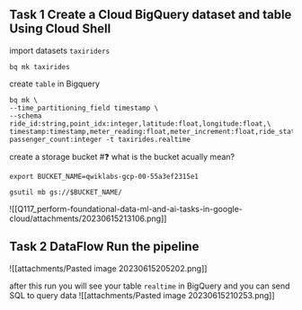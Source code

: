 ## Task 1 Create a Cloud BigQuery dataset and table Using Cloud Shell

import datasets `taxiriders`
```
bq mk taxirides
```

create `table` in Bigquery
```
bq mk \
--time_partitioning_field timestamp \
--schema ride_id:string,point_idx:integer,latitude:float,longitude:float,\
timestamp:timestamp,meter_reading:float,meter_increment:float,ride_status:string,\
passenger_count:integer -t taxirides.realtime
```

create a storage bucket #❓ what is the bucket acually mean?
```
export BUCKET_NAME=qwiklabs-gcp-00-55a3ef2315e1
```

```
gsutil mb gs://$BUCKET_NAME/
```

![[Q117_perform-foundational-data-ml-and-ai-tasks-in-google-cloud/attachments/20230615213106.png]]
## Task 2 DataFlow Run the pipeline
![[attachments/Pasted image 20230615205202.png]]

after this run you will see your table `realtime` in BigQuery and you can send SQL to query data
![[attachments/Pasted image 20230615210253.png]]
